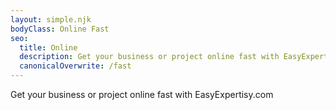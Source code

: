 ```yaml
---
layout: simple.njk
bodyClass: Online Fast
seo:
  title: Online
  description: Get your business or project online fast with EasyExpertisy.com
  canonicalOverwrite: /fast
---
```

Get your business or project online fast with EasyExpertisy.com